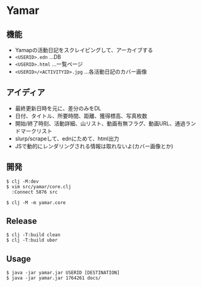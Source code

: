 # Yamar

## 機能

- Yamapの活動日記をスクレイピングして、アーカイブする
- `<USERID>.edn` ...DB
- `<USERID>.html` ...一覧ページ
- `<USERID>/<ACTIVITYID>.jpg` ...各活動日記のカバー画像

## アイディア

- 最終更新日時を元に、差分のみをDL
- 日付、タイトル、所要時間、距離、獲得標高、写真枚数
- 開始/終了時刻、活動詳細、山リスト、動画有無フラグ、動画URL、通過ランドマークリスト
- slurp/scrapeして、ednにためて、html出力
- JSで動的にレンダリングされる情報は取れないよ(カバー画像とか)

## 開発

```
$ clj -M:dev
$ vim src/yamar/core.clj
  :Connect 5876 src

$ clj -M -m yamar.core
```

## Release

```
$ clj -T:build clean
$ clj -T:build uber
```

## Usage

```
$ java -jar yamar.jar USERID [DESTINATION]
$ java -jar yamar.jar 1764261 docs/
```

